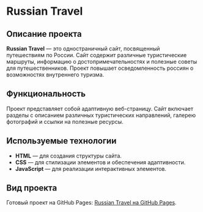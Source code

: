 # Russian Travel

## Описание проекта
**Russian Travel** — это одностраничный сайт, посвященный путешествиям по России. Сайт содержит различные туристические маршруты, информацию о достопримечательностях и полезные советы для путешественников. Проект повышает осведомленность россиян о возможностях внутреннего туризма. 

## Функциональность
Проект представляет собой адаптивную веб-страницу. Сайт включает разделы с описанием различных туристических направлений, галерею фотографий и ссылки на полезные ресурсы. 

## Используемые технологии
- **HTML** — для создания структуры сайта.
- **CSS** — для стилизации элементов и обеспечения адаптивности.
- **JavaScript** — для реализации интерактивных элементов.

## Вид проекта
Готовый проект на GitHub Pages: [Russian Travel на GitHub Pages](https://yaraver.github.io/russian-travel/).
